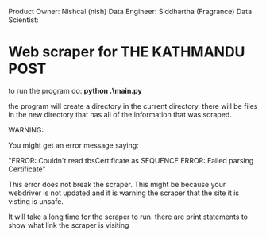 Product Owner: Nishcal (nish)
Data Engineer: Siddhartha (Fragrance)
Data Scientist:  
# Web scraper for THE KATHMANDU POST

to run the program do: **python .\main.py**

the program will create a directory in the current directory. 
there will be files in the new directory that has all of the information that was scraped. 

WARNING: 

You might get an error message saying:

"ERROR: Couldn't read tbsCertificate as SEQUENCE
ERROR: Failed parsing Certificate"

This error does not break the scraper. This might be because your webdriver is not updated and it is warning the scraper that the site it is visting is unsafe.  

It will take a long time for the scraper to run. there are print statements to show what link the scraper is visiting
